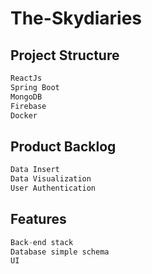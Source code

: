 # The-Skydiaries
## Project Structure
```python
ReactJs 
Spring Boot
MongoDB
Firebase
Docker
```
## Product Backlog
```python
Data Insert
Data Visualization
User Authentication
```
## Features
```python
Back-end stack
Database simple schema
UI 
```
